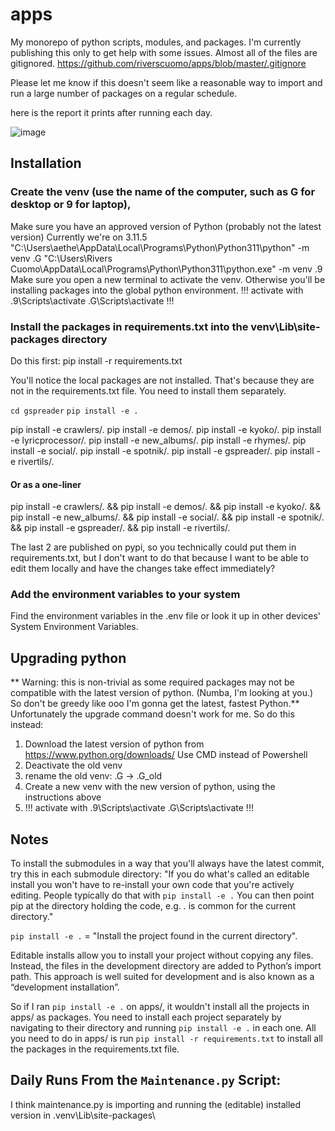 # apps
My monorepo of python scripts, modules, and packages. I'm currently publishing this only to get help with some issues. Almost all of the files are gitignored. https://github.com/riverscuomo/apps/blob/master/.gitignore


Please let me know if this doesn't seem like a reasonable way to import and run a large number of packages on a regular schedule.

here is the report it prints after running each day.


![image](https://user-images.githubusercontent.com/24362267/218493412-d48bccbd-54e4-462a-987d-bd23849c1b3e.png)

## Installation
### Create the venv (use the name of the computer, such as G for desktop or 9 for laptop), 
Make sure you have an approved version of Python (probably not the latest version)
Currently we're on 3.11.5
"C:\Users\aethe\AppData\Local\Programs\Python\Python311\python" -m venv .G
"C:\Users\Rivers Cuomo\AppData\Local\Programs\Python\Python311\python.exe" -m venv .9
Make sure you open a new terminal to activate the venv. Otherwise you'll be installing packages into the global python environment.
!!! activate with .9\Scripts\activate .G\Scripts\activate !!!


### Install the packages in requirements.txt into the venv\Lib\site-packages directory
Do this first:
pip install -r requirements.txt

You'll notice the local packages are not installed. That's because they are not in the requirements.txt file. You need to install them separately.

`cd gspreader`
`pip install -e .`

pip install -e crawlers/.
pip install -e demos/.
pip install -e kyoko/.
pip install -e lyricprocessor/.
pip install -e new_albums/.
pip install -e rhymes/.
pip install -e social/.
pip install -e spotnik/.
pip install -e gspreader/.
pip install -e rivertils/.


#### Or as a one-liner
pip install -e crawlers/. && pip install -e demos/. && pip install -e kyoko/. && pip install -e new_albums/. && pip install -e social/. && pip install -e spotnik/. && pip install -e gspreader/. && pip install -e rivertils/.

The last 2 are published on pypi, so you technically could put them in requirements.txt, but I don't want to do that because I want to be able to edit them locally and have the changes take effect immediately?

### Add the environment variables to your system
Find the environment variables in the .env file or look it up in other devices' System Environment Variables.

## Upgrading python
** Warning: this is non-trivial as some required packages may not be compatible with the latest version of python. (Numba, I'm looking at you.) So don't be greedy like ooo I'm gonna get the latest, 
fastest Python.**
Unfortunately the upgrade command doesn't work for me. So do this instead:
1. Download the latest version of python from https://www.python.org/downloads/
Use CMD instead of Powershell
2. Deactivate the old venv
3. rename the old venv: .G -> .G_old
4. Create a new venv with the new version of python, using the instructions above
5. !!! activate with .9\Scripts\activate .G\Scripts\activate !!!


## Notes
To install the submodules in a way that you'll always have the latest commit, try this in each submodule directory:
"If you do what's called an editable install you won't have to re-install your own code that you're actively editing. People typically do that with `pip install -e .` You can then point pip at the directory holding the code, e.g. . is common for the current directory."

`pip install -e .` = "Install the project found in the current directory".

Editable installs allow you to install your project without copying any files. Instead, the files in the development directory are added to Python’s import path. This approach is well suited for development and is also known as a “development installation”.

So if I ran `pip install -e .` on apps/, it wouldn't install all the projects in apps/ as packages. You need to install each project separately by navigating to their directory and running `pip install -e .` in each one. All you need to do in apps/ is run `pip install -r requirements.txt` to install all the packages in the requirements.txt file.

## Daily Runs From the `Maintenance.py` Script:
I think maintenance.py is importing and running the (editable) installed version in .venv\Lib\site-packages\


